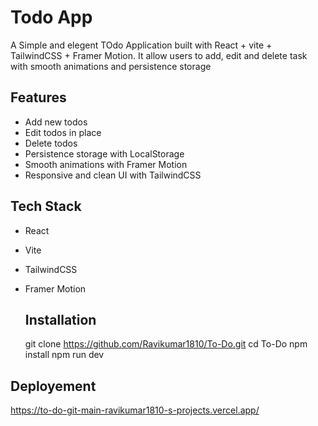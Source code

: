 # Todo App

A Simple and elegent TOdo Application built with React + vite + TailwindCSS + Framer Motion. 
It allow users to add, edit and delete task with smooth animations and persistence storage

## Features 
- Add new todos
- Edit todos in place
- Delete todos
- Persistence storage with LocalStorage
- Smooth animations with Framer Motion
- Responsive and clean UI with TailwindCSS

## Tech Stack
- React
- Vite
- TailwindCSS
- Framer Motion

  ## Installation
  git clone https://github.com/Ravikumar1810/To-Do.git
  cd To-Do
  npm install
  npm run dev

## Deployement
https://to-do-git-main-ravikumar1810-s-projects.vercel.app/
